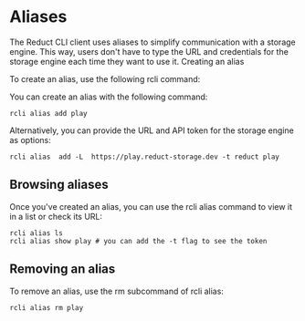 # Aliases

The Reduct CLI client uses aliases to simplify communication with a storage engine. This way, users don't have to type the URL and credentials for the storage engine each time they want to use it.
Creating an alias

To create an alias, use the following rcli command:

You can create an alias with the following command:

```shell
rcli alias add play
```

Alternatively, you can provide the URL and API token for the storage engine as options:

```shell
rcli alias  add -L  https://play.reduct-storage.dev -t reduct play
```

## Browsing aliases

Once you've created an alias, you can use the rcli alias command to view it in a list or check its URL:

```shell
rcli alias ls
rcli alias show play # you can add the -t flag to see the token
```

## Removing an alias

To remove an alias, use the rm subcommand of rcli alias:

```shell
rcli alias rm play
```
